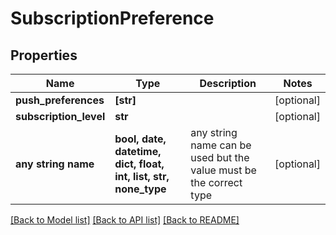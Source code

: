 # SubscriptionPreference


## Properties
Name | Type | Description | Notes
------------ | ------------- | ------------- | -------------
**push_preferences** | **[str]** |  | [optional] 
**subscription_level** | **str** |  | [optional] 
**any string name** | **bool, date, datetime, dict, float, int, list, str, none_type** | any string name can be used but the value must be the correct type | [optional]

[[Back to Model list]](../README.md#documentation-for-models) [[Back to API list]](../README.md#documentation-for-api-endpoints) [[Back to README]](../README.md)


